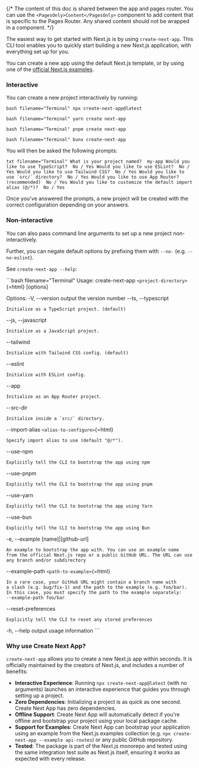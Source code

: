 {/\* The content of this doc is shared between the app and pages router.
You can use the `<PagesOnly>Content</PagesOnly>` component to add
content that is specific to the Pages Router. Any shared content should
not be wrapped in a component. \*/}

The easiest way to get started with Next.js is by using
`create-next-app`. This CLI tool enables you to quickly start building a
new Next.js application, with everything set up for you.

You can create a new app using the default Next.js template, or by using
one of the [official Next.js
examples](https://github.com/vercel/next.js/tree/canary/examples).

### Interactive

You can create a new project interactively by running:

`bash filename="Terminal" npx create-next-app@latest`

`bash filename="Terminal" yarn create next-app`

`bash filename="Terminal" pnpm create next-app`

`bash filename="Terminal" bunx create-next-app`

You will then be asked the following prompts:

`` txt filename="Terminal" What is your project named?  my-app Would you like to use TypeScript?  No / Yes Would you like to use ESLint?  No / Yes Would you like to use Tailwind CSS?  No / Yes Would you like to use `src/` directory?  No / Yes Would you like to use App Router? (recommended)  No / Yes Would you like to customize the default import alias (@/*)?  No / Yes ``

Once you've answered the prompts, a new project will be created with the
correct configuration depending on your answers.

### Non-interactive

You can also pass command line arguments to set up a new project
non-interactively.

Further, you can negate default options by prefixing them with `--no-`
(e.g. `--no-eslint`).

See `create-next-app --help`:

\`\`\`bash filename="Terminal" Usage: create-next-app
`<project-directory>`{=html} \[options\]

Options: -V, --version output the version number --ts, --typescript

    Initialize as a TypeScript project. (default)

--js, --javascript

    Initialize as a JavaScript project.

--tailwind

    Initialize with Tailwind CSS config. (default)

--eslint

    Initialize with ESLint config.

--app

    Initialize as an App Router project.

--src-dir

    Initialize inside a `src/` directory.

--import-alias `<alias-to-configure>`{=html}

    Specify import alias to use (default "@/*").

--use-npm

    Explicitly tell the CLI to bootstrap the app using npm

--use-pnpm

    Explicitly tell the CLI to bootstrap the app using pnpm

--use-yarn

    Explicitly tell the CLI to bootstrap the app using Yarn

--use-bun

    Explicitly tell the CLI to bootstrap the app using Bun

-e, --example \[name\]\|\[github-url\]

    An example to bootstrap the app with. You can use an example name
    from the official Next.js repo or a public GitHub URL. The URL can use
    any branch and/or subdirectory

--example-path `<path-to-example>`{=html}

    In a rare case, your GitHub URL might contain a branch name with
    a slash (e.g. bug/fix-1) and the path to the example (e.g. foo/bar).
    In this case, you must specify the path to the example separately:
    --example-path foo/bar

--reset-preferences

    Explicitly tell the CLI to reset any stored preferences

-h, --help output usage information \`\`\`

### Why use Create Next App?

`create-next-app` allows you to create a new Next.js app within seconds.
It is officially maintained by the creators of Next.js, and includes a
number of benefits:

-   **Interactive Experience**: Running `npx create-next-app@latest`
    (with no arguments) launches an interactive experience that guides
    you through setting up a project.
-   **Zero Dependencies**: Initializing a project is as quick as one
    second. Create Next App has zero dependencies.
-   **Offline Support**: Create Next App will automatically detect if
    you're offline and bootstrap your project using your local package
    cache.
-   **Support for Examples**: Create Next App can bootstrap your
    application using an example from the Next.js examples collection
    (e.g. `npx create-next-app --example api-routes`) or any public
    GitHub repository.
-   **Tested**: The package is part of the Next.js monorepo and tested
    using the same integration test suite as Next.js itself, ensuring it
    works as expected with every release.
